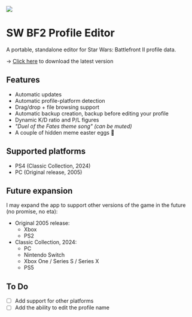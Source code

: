 ![](https://i.imgur.com/WAZwgK8.png)

# SW BF2 Profile Editor
A portable, standalone editor for Star Wars: Battlefront II profile data.

→ [Click here](https://) to download the latest version 

## Features
- Automatic updates
- Automatic profile-platform detection
- Drag/drop + file browsing support
- Automatic backup creation, backup before editing your profile
- Dynamic K/D ratio and P/L figures
- _"_Duel of the Fates theme song_" (can be muted)_
- A couple of hidden meme easter eggs 👀

## Supported platforms 
  - PS4 (Classic Collection, 2024)
  - PC (Original release, 2005) 

## Future expansion
I may expand the app to support other versions of the game in the future (no promise, no eta):
  - Original 2005 release:
      - Xbox
      - PS2
  - Classic Collection, 2024:
      - PC
      - Nintendo Switch
      - Xbox One / Series S / Series X
      - PS5

## To Do
- [ ] Add support for other platforms
- [ ] Add the ability to edit the profile name
